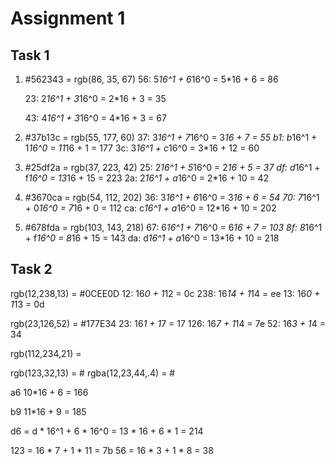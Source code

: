 # Assignment 1

## Task 1

1. #562343 = rgb(86, 35, 67)
	56: 5*16^1 + 6*16^0 = 5*16 + 6 = 86

	23: 2*16^1 + 3*16^0 = 2*16 + 3 = 35

	43: 4*16^1 + 3*16^0 = 4*16 + 3 = 67

2. #37b13c = rgb(55, 177, 60)
	37: 3*16^1 + 7*16^0 = 3*16 + 7 = 55
	b1: b*16^1 + 1*16^0 = 11*16 + 1 = 177
	3c: 3*16^1 + c*16^0 = 3*16 + 12 = 60

3. #25df2a = rgb(37, 223, 42)
	25: 2*16^1 + 5*16^0 = 2*16 + 5 = 37
	df: d*16^1 + f*16^0 = 13*16 + 15 = 223
	2a: 2*16^1 + a*16^0 = 2*16 + 10 = 42

4. #3670ca = rgb(54, 112, 202)
	36: 3*16^1 + 6*16^0 = 3*16 + 6 = 54
	70: 7*16^1 + 0*16^0 = 7*16 + 0 = 112
	ca: c*16^1 + a*16^0 = 12*16 + 10 = 202

5. #678fda = rgb(103, 143, 218)
	67: 6*16^1 + 7*16^0 = 6*16 + 7 = 103
	8f: 8*16^1 + f*16^0 = 8*16 + 15 = 143
	da: d*16^1 + a*16^0 = 13*16 + 10 = 218

## Task 2

rgb(12,238,13) = #0CEE0D
	12: 16*0 + 1*12 = 0c
	238: 16*14 + 1*14 = ee
	13: 16*0 + 1*13 = 0d
 
rgb(23,126,52) = #177E34
	23: 16*1 + 1*7 = 17
	126: 16*7 + 1*14 = 7e
	52: 16*3 + 1*4 = 34

rgb(112,234,21) = 


rgb(123,32,13) = #
rgba(12,23,44,.4) = #



a6 
10*16 + 6 = 166

b9
11*16 + 9 = 185

d6 = d * 16^1 + 6 * 16^0 
= 13 * 16 + 6 * 1
= 214

123 = 16 * 7 + 1 * 11 = 7b
56 = 16 * 3 + 1 * 8 = 38